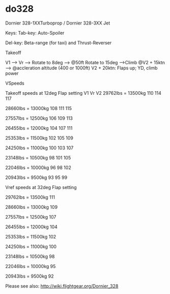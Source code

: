 # do328
Dornier 328-1XXTurboprop / Dornier 328-3XX Jet

Keys:
Tab-key: Auto-Spoiler

Del-key: Beta-range (for taxi) and Thrust-Reverser

Takeoff

V1 --> Vr --> Rotate to 8deg --> @50ft Rotate to 15deg -->Climb @V2 + 15ktn --> @accleration altitude (400 or 1000ft) V2 + 20ktn: Flaps up; YD, climb power

VSpeeds

 Takeoff speeds at 12deg Flap setting
				V1	Vr	V2 
29762lbs = 13500kg		110	114	117

28660lbs = 13000kg		108	111	115

27557lbs = 12500kg		106	109	113

26455lbs = 12000kg		104	107	111

25353lbs = 11500kg		102	105	109

24250lbs = 11000kg		100	103	107

23148lbs = 10500kg		98	101	105

22046lbs = 10000kg		96	98	102

20943lbs = 9500kg		93	95	99


  Vref speeds at 32deg Flap setting
					
29762lbs = 13500kg		111

28660lbs = 13000kg		109

27557lbs = 12500kg		107

26455lbs = 12000kg		104

25353lbs = 11500kg		102

24250lbs = 11000kg		100

23148lbs = 10500kg		98

22046lbs = 10000kg		95

20943lbs = 9500kg		92	
 
Please see also: http://wiki.flightgear.org/Dornier_328
